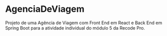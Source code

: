 # AgenciaDeViagem
 Projeto de uma Agência de Viagem com Front End em React e Back End em Spring Boot para a atividade individual do módulo 5 da Recode Pro.
